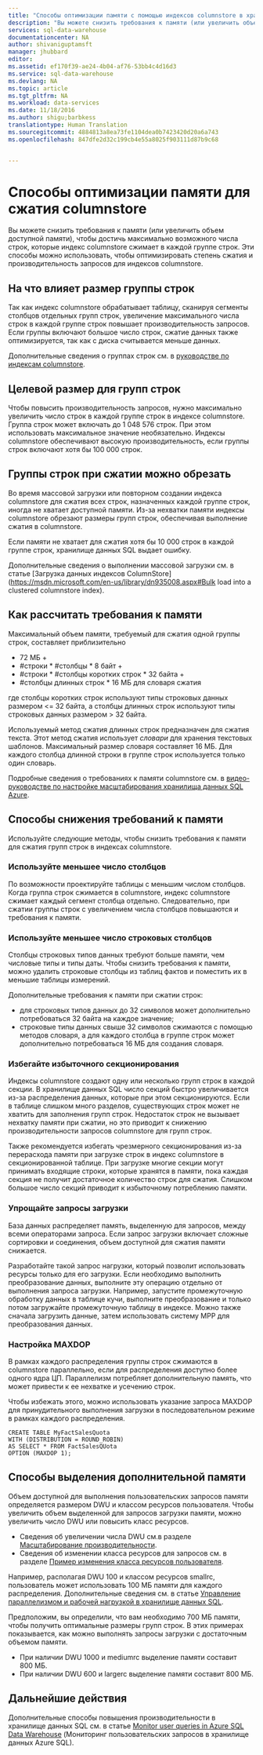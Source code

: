```yaml
---
title: "Способы оптимизации памяти с помощью индексов columnstore в хранилище данных SQL Azure | Документация Майкрософт"
description: "Вы можете снизить требования к памяти (или увеличить объем доступной памяти), чтобы достичь максимально возможного числа строк, которые индекс columnstore сжимает в каждой группе строк."
services: sql-data-warehouse
documentationcenter: NA
author: shivaniguptamsft
manager: jhubbard
editor: 
ms.assetid: ef170f39-ae24-4b04-af76-53bb4c4d16d3
ms.service: sql-data-warehouse
ms.devlang: NA
ms.topic: article
ms.tgt_pltfrm: NA
ms.workload: data-services
ms.date: 11/18/2016
ms.author: shigu;barbkess
translationtype: Human Translation
ms.sourcegitcommit: 4884813a8ea73fe1104dea0b7423420d20a6a743
ms.openlocfilehash: 847dfe2d32c199cb4e55a8025f903111d87b9c68


---
```


# <a name="memory-optimizations-for-columnstore-compression"></a>Способы оптимизации памяти для сжатия columnstore

Вы можете снизить требования к памяти (или увеличить объем доступной памяти), чтобы достичь максимально возможного числа строк, которые индекс columnstore сжимает в каждой группе строк.  Эти способы можно использовать, чтобы оптимизировать степень сжатия и производительность запросов для индексов columnstore.

## <a name="why-the-rowgroup-size-matters"></a>На что влияет размер группы строк
Так как индекс columnstore обрабатывает таблицу, сканируя сегменты столбцов отдельных групп строк, увеличение максимального числа строк в каждой группе строк повышает производительность запросов. Если группы включают большое число строк, сжатие данных также оптимизируется, так как с диска считывается меньше данных.

Дополнительные сведения о группах строк см. в [руководстве по индексам сolumnstore](https://msdn.microsoft.com/library/gg492088.aspx). 

## <a name="target-size-for-rowgroups"></a>Целевой размер для групп строк
Чтобы повысить производительность запросов, нужно максимально увеличить число строк в каждой группе строк в индексе columnstore. Группа строк может включать до 1 048 576 строк. При этом использовать максимальное значение необязательно. Индексы columnstore обеспечивают высокую производительность, если группы строк включают хотя бы 100 000 строк.

## <a name="rowgroups-can-get-trimmed-during-compression"></a>Группы строк при сжатии можно обрезать

Во время массовой загрузки или повторном создании индекса columnstore для сжатия всех строк, назначенных каждой группе строк, иногда не хватает доступной памяти. Из-за нехватки памяти индексы columnstore обрезают размеры групп строк, обеспечивая выполнение сжатия в columnstore. 

Если памяти не хватает для сжатия хотя бы 10 000 строк в каждой группе строк, хранилище данных SQL выдает ошибку. 

Дополнительные сведения о выполнении массовой загрузки см. в статье [Загрузка данных индексов ColumnStore](https://msdn.microsoft.com/en-us/library/dn935008.aspx#Bulk load into a clustered columnstore index).

## <a name="how-to-estimate-memory-requirements"></a>Как рассчитать требования к памяти

<!--
To view an estimate of the memory requirements to compress a rowgroup of maximum size into a columnstore index, download and run the view [dbo.vCS_mon_mem_grant](). This view shows the size of the memory grant that a rowgroup requires for compression in to the columnstore.
-->

Максимальный объем памяти, требуемый для сжатия одной группы строк, составляет приблизительно

- 72 МБ +
- \#строки \* \#столбцы \* 8 байт +
- \#строки \* \#столбцы коротких строк \* 32 байта +
- \#столбцы длинных строк \* 16 МБ для словаря сжатия

где столбцы коротких строк используют типы строковых данных размером <= 32 байта, а столбцы длинных строк используют типы строковых данных размером > 32 байта. 

Используемый метод сжатия длинных строк предназначен для сжатия текста. Этот метод сжатия использует *словари* для хранения текстовых шаблонов. Максимальный размер словаря составляет 16 МБ. Для каждого столбца длинной строки в группе строк используется только один словарь.

Подробные сведения о требованиях к памяти columnstore см. в [видео-руководстве по настройке масштабирования хранилища данных SQL Azure](https://myignite.microsoft.com/videos/14822). 

## <a name="ways-to-reduce-memory-requirements"></a>Способы снижения требований к памяти

Используйте следующие методы, чтобы снизить требования к памяти для сжатия групп строк в индексах columnstore.

### <a name="use-fewer-columns"></a>Используйте меньшее число столбцов
По возможности проектируйте таблицы с меньшим числом столбцов. Когда группа строк сжимается в columnstore, индекс columnstore сжимает каждый сегмент столбца отдельно. Следовательно, при сжатии группы строк с увеличением числа столбцов повышаются и требования к памяти. 


### <a name="use-fewer-string-columns"></a>Используйте меньшее число строковых столбцов
Столбцы строковых типов данных требуют больше памяти, чем числовые типы и типы даты. Чтобы снизить требования к памяти, можно удалить строковые столбцы из таблиц фактов и поместить их в меньшие таблицы измерений.

Дополнительные требования к памяти при сжатии строк:

- для строковых типов данных до 32 символов может дополнительно потребоваться 32 байта на каждое значение;
- строковые типы данных свыше 32 символов сжимаются с помощью методов словаря,  а для каждого столбца в группе строк может дополнительно потребоваться 16 МБ для создания словаря. 

### <a name="avoid-over-partitioning"></a>Избегайте избыточного секционирования

Индексы columnstore создают одну или несколько групп строк в каждой секции. В хранилище данных SQL число секций быстро увеличивается из-за распределения данных, которые при этом секционируются. Если в таблице слишком много разделов, существующих строк может не хватить для заполнения групп строк. Недостаток строк не вызывает нехватку памяти при сжатии, но это приводит к снижению производительности запросов columnstore для групп строк.

Также рекомендуется избегать чрезмерного секционирования из-за перерасхода памяти при загрузке строк в индекс columnstore в секционированной таблице. При загрузке многие секции могут принимать входящие строки, которые хранятся в памяти, пока каждая секция не получит достаточное количество строк для сжатия. Слишком большое число секций приводит к избыточному потреблению памяти. 

### <a name="simplify-the-load-query"></a>Упрощайте запросы загрузки

База данных распределяет память, выделенную для запросов, между всеми операторами запроса. Если запрос загрузки включает сложные сортировки и соединения, объем доступной для сжатия памяти снижается.

Разработайте такой запрос нагрузки, который позволит использовать ресурсы только для его загрузки. Если необходимо выполнить преобразование данных, выполните эту операцию отдельно от выполнения запроса загрузки. Например, запустите промежуточную обработку данных в таблице кучи, выполните преобразование и только потом загружайте промежуточную таблицу в индексе. Можно также сначала загрузить данные, затем использовать систему MPP для преобразования данных.

### <a name="adjust-maxdop"></a>Настройка MAXDOP

В рамках каждого распределения группы строк сжимаются в columnstore параллельно, если для распределения доступно более одного ядра ЦП. Параллелизм потребляет дополнительную память, что может привести к ее нехватке и усечению строк. 

Чтобы избежать этого, можно использовать указание запроса MAXDOP для принудительного выполнения загрузки в последовательном режиме в рамках каждого распределения.

```
CREATE TABLE MyFactSalesQuota 
WITH (DISTRIBUTION = ROUND_ROBIN)
AS SELECT * FROM FactSalesQUota 
OPTION (MAXDOP 1);
```

## <a name="ways-to-allocate-more-memory"></a>Способы выделения дополнительной памяти

Объем доступной для выполнения пользовательских запросов памяти определяется размером DWU и классом ресурсов пользователя. Чтобы увеличить объем выделенной для запросов загрузки памяти, можно увеличить число DWU или повысить класс ресурсов.

- Сведения об увеличении числа DWU см.в разделе [Масштабирование производительности](sql-data-warehouse-manage-compute-overview.md#scale-performance).
- Сведения об изменении класса ресурсов для запросов см. в разделе [Пример изменения класса ресурсов пользователя](sql-data-warehouse-develop-concurrency.md#change-a-user-resource-class-example).

Например, располагая DWU 100 и классом ресурсов smallrc, пользователь может использовать 100 МБ памяти для каждого распределения. Дополнительные сведения см. в статье [Управление параллелизмом и рабочей нагрузкой в хранилище данных SQL](sql-data-warehouse-develop-concurrency.md).

Предположим, вы определили, что вам необходимо 700 МБ памяти, чтобы получить оптимальные размеры групп строк. В этих примерах показывается, как можно выполнять запросы загрузки с достаточным объемом памяти.

- При наличии DWU 1000 и mediumrc выделение памяти составит 800 МБ.
- При наличии DWU 600 и largerc выделение памяти составит 800 МБ.


## <a name="next-steps"></a>Дальнейшие действия

Дополнительные способы повышения производительности в хранилище данных SQL см. в статье [Monitor user queries in Azure SQL Data Warehouse](sql-data-warehouse-overview-manage-user-queries.md) (Мониторинг пользовательских запросов в хранилище данных Azure SQL).

<!--Image references-->

<!--Article references-->


<!--MSDN references-->

<!--Other Web references-->



<!--HONumber=Nov16_HO3-->


